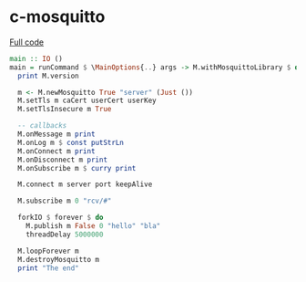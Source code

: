 # c-mosquitto

[Full code](https://github.com/tolysz/c-mosquitto/blob/master/app/Main.hs)
```haskell
main :: IO ()
main = runCommand $ \MainOptions{..} args -> M.withMosquittoLibrary $ do
  print M.version

  m <- M.newMosquitto True "server" (Just ())
  M.setTls m caCert userCert userKey
  M.setTlsInsecure m True

  -- callbacks
  M.onMessage m print
  M.onLog m $ const putStrLn
  M.onConnect m print
  M.onDisconnect m print
  M.onSubscribe m $ curry print

  M.connect m server port keepAlive

  M.subscribe m 0 "rcv/#"

  forkIO $ forever $ do
    M.publish m False 0 "hello" "bla"
    threadDelay 5000000

  M.loopForever m
  M.destroyMosquitto m
  print "The end"
```